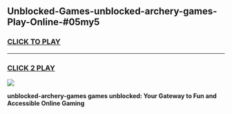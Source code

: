 
## Unblocked-Games-unblocked-archery-games-Play-Online-#05my5
<h3>
<a href="https://premium.freeplayer.one?title=unblocked-archery-games&ref=27F">CLICK TO PLAY</a></h3>
<hr>

<h3>
<a href="https://premium.freeplayer.one?title=unblocked-archery-games&ref=27F">CLICK 2 PLAY</a>
  
</h3>

<a href="https://premium.freeplayer.one?title=unblocked-archery-games&ref=27F"><img src="https://clearcache.store/games.png"></a>


**unblocked-archery-games games unblocked: Your Gateway to Fun and Accessible Online Gaming**
